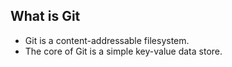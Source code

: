 ##  What is Git

* Git is a content-addressable filesystem.
* The core of Git is a simple key-value data store. 
